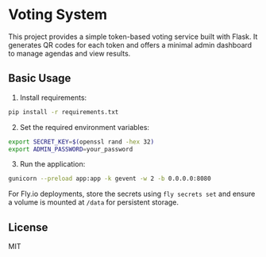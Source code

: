 # Voting System

This project provides a simple token-based voting service built with Flask. It generates QR codes for each token and offers a minimal admin dashboard to manage agendas and view results.

## Basic Usage

1. Install requirements:
```bash
pip install -r requirements.txt
```
2. Set the required environment variables:
```bash
export SECRET_KEY=$(openssl rand -hex 32)
export ADMIN_PASSWORD=your_password
```
3. Run the application:
```bash
gunicorn --preload app:app -k gevent -w 2 -b 0.0.0.0:8080
```

For Fly.io deployments, store the secrets using `fly secrets set` and ensure a volume is mounted at `/data` for persistent storage.

## License

MIT
